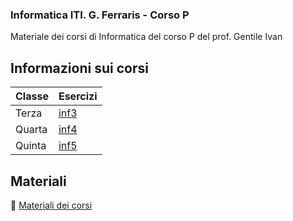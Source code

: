 ### Informatica ITI. G. Ferraris - Corso P
Materiale dei corsi di Informatica del corso P del prof. Gentile Ivan

## Informazioni sui corsi

| Classe    | Esercizi |
|--------   |----------|
| Terza     | [inf3](https://github.com/prof-gentile-i/inf3) |
| Quarta    | [inf4](https://github.com/prof-gentile-i/inf4) |
| Quinta    | [inf5](https://github.com/prof-gentile-i/inf5) |

## Materiali

:blue_book: [Materiali dei corsi](https://github.com/prof-gentile-i/materiali)
